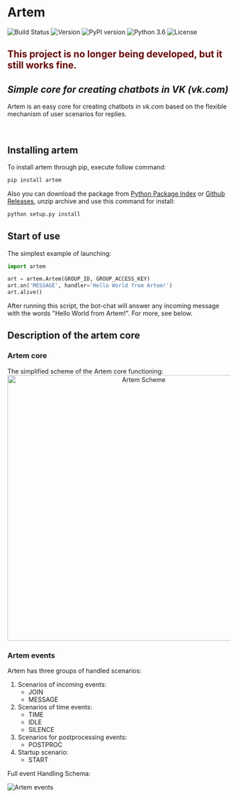 # Artem

![Build Status](https://img.shields.io/badge/build-passing-brightgreen.svg)
![Version](https://img.shields.io/badge/version-1.11.03-brightgreen.svg)
![PyPI version](https://img.shields.io/badge/PyPI-v1.11.03-brightgreen.svg)
![Python 3.6](https://img.shields.io/badge/python-3.6-blue.svg)
![License](https://img.shields.io/badge/license-apache-yellow.svg)

## <span style="color: #660000">This project is no longer being developed, but it still works fine.</span>

## _Simple core for creating chatbots in VK (vk.com)_

Artem is an easy core for creating chatbots in _vk.com_ based on the flexible mechanism of user scenarios for replies.

<br>

## Installing artem

To install artem through pip, execute follow command:

```bash
pip install artem
```

Also you can download the package from [Python Package Index](https://pypi.python.org/pypi/artem/) or [Github Releases](https://github.com/Tgjmjgj/artem/releases), unzip archive and use this command for install:

```bash
python setup.py install
```

## Start of use

The simplest example of launching:

```python
import artem

art = artem.Artem(GROUP_ID, GROUP_ACCESS_KEY)
art.on('MESSAGE', handler='Hello World from Artem!')
art.alive()
```

After running this script, the bot-chat will answer any incoming message with the words "Hello World from Artem!". For more, see below.

## Description of the artem core

### Artem core

The simplified scheme of the Artem core functioning:
<img src = "https://drive.google.com/uc?export=view&id=15QQPxZZcNWjPZaew2cQ2ZYQHeRA8Hdyo" width=600 alt="Artem Scheme" style="text-align: center;" />

### Artem events

Artem has three groups of handled scenarios:

1. Scenarios of incoming events:
    * JOIN
    * MESSAGE
2. Scenarios of time events:
    * TIME
    * IDLE
    * SILENCE
3. Scenarios for postprocessing events:
    * POSTPROC
4. Startup scenario:
    * START

Full event Handling Schema:

<img src="https://drive.google.com/uc?export=view&id=19TmAbMxYA3vPM3FhOtY-LC1gZqxzH0SM" alt="Artem events" style="text-align: center;" />